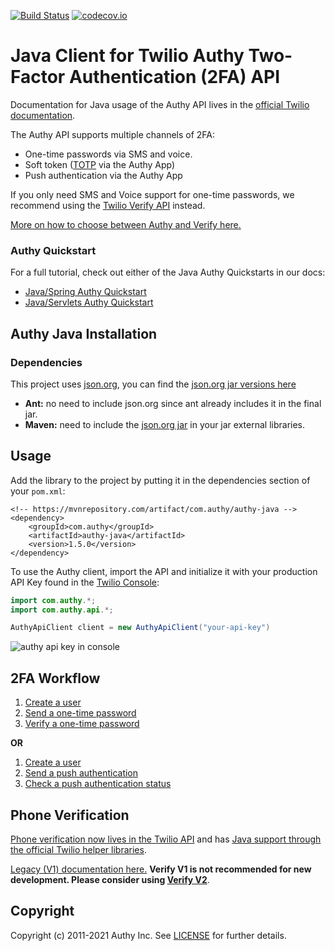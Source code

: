 [![Build Status](https://travis-ci.org/twilio/authy-java.svg?branch=master)](https://travis-ci.org/twilio/authy-java)
[![codecov.io](http://codecov.io/github/twilio/authy-java/coverage.svg?branch=master)](https://codecov.io/gh/twilio/authy-java)

# Java Client for Twilio Authy Two-Factor Authentication (2FA) API

Documentation for Java usage of the Authy API lives in the [official Twilio documentation](https://www.twilio.com/docs/authy/api/).

The Authy API supports multiple channels of 2FA:
* One-time passwords via SMS and voice.
* Soft token ([TOTP](https://www.twilio.com/docs/glossary/totp) via the Authy App)
* Push authentication via the Authy App

If you only need SMS and Voice support for one-time passwords, we recommend using the [Twilio Verify API](https://www.twilio.com/docs/verify/api) instead. 

[More on how to choose between Authy and Verify here.](https://www.twilio.com/docs/verify/authy-vs-verify)

### Authy Quickstart

For a full tutorial, check out either of the Java Authy Quickstarts in our docs:
* [Java/Spring Authy Quickstart](https://www.twilio.com/docs/authy/quickstart/two-factor-authentication-java-spring)
* [Java/Servlets Authy Quickstart](https://www.twilio.com/docs/authy/quickstart/two-factor-authentication-java-servlets)

## Authy Java Installation

### Dependencies
This project uses [json.org](https://github.com/douglascrockford/JSON-java), you can find
the [json.org jar versions here](https://search.maven.org/#search|gav|1|g%3A%22org.json%22%20AND%20a%3A%22json%22)

* **Ant:** no need to include json.org since ant already includes it in the final jar.
* **Maven:** need to include the [json.org jar](https://search.maven.org/#search|gav|1|g%3A%22org.json%22%20AND%20a%3A%22json%22) in your jar external libraries.

## Usage

Add the library to the project by putting it in the dependencies section of your `pom.xml`:
```
<!-- https://mvnrepository.com/artifact/com.authy/authy-java -->
<dependency>
    <groupId>com.authy</groupId>
    <artifactId>authy-java</artifactId>
    <version>1.5.0</version>
</dependency>
```

To use the Authy client, import the API and initialize it with your production API Key found in the [Twilio Console](https://www.twilio.com/console/authy/applications/):

```java
import com.authy.*;
import com.authy.api.*;

AuthyApiClient client = new AuthyApiClient("your-api-key")
```

![authy api key in console](https://s3.amazonaws.com/com.twilio.prod.twilio-docs/images/account-security-api-key.width-800.png)

## 2FA Workflow

1. [Create a user](https://www.twilio.com/docs/authy/api/users#enabling-new-user)
2. [Send a one-time password](https://www.twilio.com/docs/authy/api/one-time-passwords)
3. [Verify a one-time password](https://www.twilio.com/docs/authy/api/one-time-passwords#verify-a-one-time-password)

**OR**

1. [Create a user](https://www.twilio.com/docs/authy/api/users#enabling-new-user)
2. [Send a push authentication](https://www.twilio.com/docs/authy/api/push-authentications)
3. [Check a push authentication status](https://www.twilio.com/docs/authy/api/push-authentications#check-approval-request-status)


## <a name="phone-verification"></a>Phone Verification

[Phone verification now lives in the Twilio API](https://www.twilio.com/docs/verify/api) and has [Java support through the official Twilio helper libraries](https://www.twilio.com/docs/libraries/java). 

[Legacy (V1) documentation here.](verify-legacy-v1.md) **Verify V1 is not recommended for new development. Please consider using [Verify V2](https://www.twilio.com/docs/verify/api)**.

## Copyright

Copyright (c) 2011-2021 Authy Inc. See [LICENSE](https://github.com/twilio/authy-java/blob/master/LICENSE.txt) for further details.

